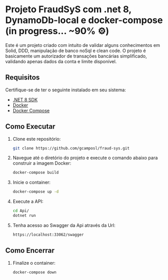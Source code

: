 # Projeto FraudSyS com .net 8, DynamoDb-local e docker-compose (in progress... ~90% ⚙️)

Este é um projeto criado com intuito de validar alguns conhecimentos em Solid, DDD, manipulação de banco noSql e clean code.
O projeto é basicamente um autorizador de transações bancárias simplificado, validando apenas dados da conta e limite disponível.

## Requisitos

Certifique-se de ter o seguinte instalado em seu sistema:

- [.NET 8 SDK](https://dotnet.microsoft.com/download)
- [Docker](https://www.docker.com/get-started)
- [Docker Compose](https://docs.docker.com/compose/install/)

## Como Executar

1. Clone este repositório:
   ```bash
   git clone https://github.com/gcamposl/fraud-sys.git
   ```
   
2. Navegue até o diretório do projeto e execute o comando abaixo para construir a imagem Docker:
   ```bash
   docker-compose build
   ```
    
3. Inicie o container:
   ```bash
   docker-compose up -d
   ```

4. Execute a API:
   ```bash
   cd Api/
   dotnet run
   ```

5. Tenha acesso ao Swagger da Api através da Url:
   ```bash
   https://localhost:33062/swagger
   ```

## Como Encerrar

1. Finalize o container:
   ```bash
   docker-compose down
   ```
